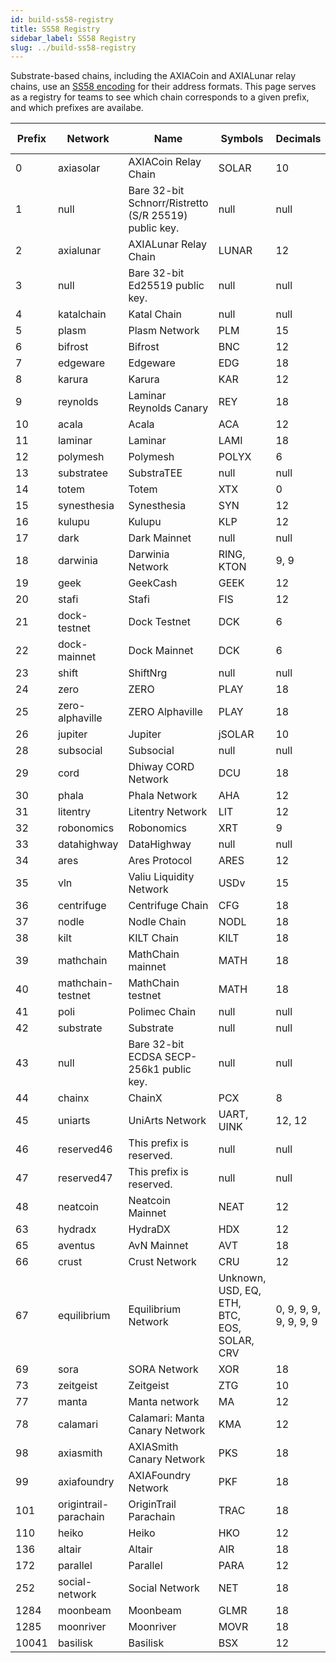 ```yaml
---
id: build-ss58-registry
title: SS58 Registry
sidebar_label: SS58 Registry
slug: ../build-ss58-registry
---
```


Substrate-based chains, including the AXIACoin and AXIALunar relay chains, use an
[SS58 encoding](<https://github.com/axia-tech/substrate/wiki/External-Address-Format-(SS58)>) for
their address formats. This page serves as a registry for teams to see which chain corresponds to a
given prefix, and which prefixes are availabe.

| Prefix | Network               | Name                                                  | Symbols                                   | Decimals               | Standard Account | Website                       |
| ------ | --------------------- | ----------------------------------------------------- | ----------------------------------------- | ---------------------- | ---------------- | ----------------------------- |
| 0      | axiasolar              | AXIACoin Relay Chain                                  | SOLAR                                       | 10                     | \*25519          | https://axiacoin.network      |
| 1      | null                  | Bare 32-bit Schnorr/Ristretto (S/R 25519) public key. | null                                      | null                   | null             | null                          |
| 2      | axialunar                | AXIALunar Relay Chain                                    | LUNAR                                       | 12                     | \*25519          | https://axialunar.network        |
| 3      | null                  | Bare 32-bit Ed25519 public key.                       | null                                      | null                   | null             | null                          |
| 4      | katalchain            | Katal Chain                                           | null                                      | null                   | \*25519          | null                          |
| 5      | plasm                 | Plasm Network                                         | PLM                                       | 15                     | \*25519          | https://plasmnet.io           |
| 6      | bifrost               | Bifrost                                               | BNC                                       | 12                     | \*25519          | https://bifrost.finance/      |
| 7      | edgeware              | Edgeware                                              | EDG                                       | 18                     | \*25519          | https://edgewa.re             |
| 8      | karura                | Karura                                                | KAR                                       | 12                     | \*25519          | https://karura.network/       |
| 9      | reynolds              | Laminar Reynolds Canary                               | REY                                       | 18                     | \*25519          | http://laminar.network/       |
| 10     | acala                 | Acala                                                 | ACA                                       | 12                     | \*25519          | https://acala.network/        |
| 11     | laminar               | Laminar                                               | LAMI                                      | 18                     | \*25519          | http://laminar.network/       |
| 12     | polymesh              | Polymesh                                              | POLYX                                     | 6                      | \*25519          | https://polymath.network/     |
| 13     | substratee            | SubstraTEE                                            | null                                      | null                   | \*25519          | https://www.substratee.com    |
| 14     | totem                 | Totem                                                 | XTX                                       | 0                      | \*25519          | https://totemaccounting.com   |
| 15     | synesthesia           | Synesthesia                                           | SYN                                       | 12                     | \*25519          | https://synesthesia.network/  |
| 16     | kulupu                | Kulupu                                                | KLP                                       | 12                     | \*25519          | https://kulupu.network/       |
| 17     | dark                  | Dark Mainnet                                          | null                                      | null                   | \*25519          | null                          |
| 18     | darwinia              | Darwinia Network                                      | RING, KTON                                | 9, 9                   | \*25519          | https://darwinia.network/     |
| 19     | geek                  | GeekCash                                              | GEEK                                      | 12                     | \*25519          | https://geekcash.org          |
| 20     | stafi                 | Stafi                                                 | FIS                                       | 12                     | \*25519          | https://stafi.io              |
| 21     | dock-testnet          | Dock Testnet                                          | DCK                                       | 6                      | \*25519          | https://dock.io               |
| 22     | dock-mainnet          | Dock Mainnet                                          | DCK                                       | 6                      | \*25519          | https://dock.io               |
| 23     | shift                 | ShiftNrg                                              | null                                      | null                   | \*25519          | null                          |
| 24     | zero                  | ZERO                                                  | PLAY                                      | 18                     | \*25519          | https://zero.io               |
| 25     | zero-alphaville       | ZERO Alphaville                                       | PLAY                                      | 18                     | \*25519          | https://zero.io               |
| 26     | jupiter               | Jupiter                                               | jSOLAR                                      | 10                     | \*25519          | https://jupiter.patract.io    |
| 28     | subsocial             | Subsocial                                             | null                                      | null                   | \*25519          | null                          |
| 29     | cord                  | Dhiway CORD Network                                   | DCU                                       | 18                     | \*25519          | https://dhiway.com/           |
| 30     | phala                 | Phala Network                                         | AHA                                       | 12                     | \*25519          | https://phala.network         |
| 31     | litentry              | Litentry Network                                      | LIT                                       | 12                     | \*25519          | https://litentry.com/         |
| 32     | robonomics            | Robonomics                                            | XRT                                       | 9                      | \*25519          | https://robonomics.network    |
| 33     | datahighway           | DataHighway                                           | null                                      | null                   | \*25519          | null                          |
| 34     | ares                  | Ares Protocol                                         | ARES                                      | 12                     | \*25519          | https://www.aresprotocol.com/ |
| 35     | vln                   | Valiu Liquidity Network                               | USDv                                      | 15                     | \*25519          | https://valiu.com/            |
| 36     | centrifuge            | Centrifuge Chain                                      | CFG                                       | 18                     | \*25519          | https://centrifuge.io/        |
| 37     | nodle                 | Nodle Chain                                           | NODL                                      | 18                     | \*25519          | https://nodle.io/             |
| 38     | kilt                  | KILT Chain                                            | KILT                                      | 18                     | \*25519          | https://kilt.io/              |
| 39     | mathchain             | MathChain mainnet                                     | MATH                                      | 18                     | \*25519          | https://mathwallet.org        |
| 40     | mathchain-testnet     | MathChain testnet                                     | MATH                                      | 18                     | \*25519          | https://mathwallet.org        |
| 41     | poli                  | Polimec Chain                                         | null                                      | null                   | \*25519          | https://polimec.io/           |
| 42     | substrate             | Substrate                                             | null                                      | null                   | \*25519          | https://substrate.dev/        |
| 43     | null                  | Bare 32-bit ECDSA SECP-256k1 public key.              | null                                      | null                   | null             | null                          |
| 44     | chainx                | ChainX                                                | PCX                                       | 8                      | \*25519          | https://chainx.org/           |
| 45     | uniarts               | UniArts Network                                       | UART, UINK                                | 12, 12                 | \*25519          | https://uniarts.me            |
| 46     | reserved46            | This prefix is reserved.                              | null                                      | null                   | null             | null                          |
| 47     | reserved47            | This prefix is reserved.                              | null                                      | null                   | null             | null                          |
| 48     | neatcoin              | Neatcoin Mainnet                                      | NEAT                                      | 12                     | \*25519          | https://neatcoin.org          |
| 63     | hydradx               | HydraDX                                               | HDX                                       | 12                     | \*25519          | https://hydradx.io            |
| 65     | aventus               | AvN Mainnet                                           | AVT                                       | 18                     | \*25519          | https://aventus.io            |
| 66     | crust                 | Crust Network                                         | CRU                                       | 12                     | \*25519          | https://crust.network         |
| 67     | equilibrium           | Equilibrium Network                                   | Unknown, USD, EQ, ETH, BTC, EOS, SOLAR, CRV | 0, 9, 9, 9, 9, 9, 9, 9 | \*25519          | https://equilibrium.io        |
| 69     | sora                  | SORA Network                                          | XOR                                       | 18                     | \*25519          | https://sora.org              |
| 73     | zeitgeist             | Zeitgeist                                             | ZTG                                       | 10                     | \*25519          | https://zeitgeist.pm          |
| 77     | manta                 | Manta network                                         | MA                                        | 12                     | \*25519          | https://manta.network         |
| 78     | calamari              | Calamari: Manta Canary Network                        | KMA                                       | 12                     | \*25519          | https://manta.network         |
| 98     | axiasmith            | AXIASmith Canary Network                             | PKS                                       | 18                     | \*25519          | https://axiafoundry.com      |
| 99     | axiafoundry          | AXIAFoundry Network                                  | PKF                                       | 18                     | \*25519          | https://axiafoundry.com      |
| 101    | origintrail-parachain | OriginTrail Parachain                                 | TRAC                                      | 18                     | secp256k1        | https://origintrail.io        |
| 110    | heiko                 | Heiko                                                 | HKO                                       | 12                     | \*25519          | https://parallel.fi/          |
| 136    | altair                | Altair                                                | AIR                                       | 18                     | \*25519          | https://centrifuge.io/        |
| 172    | parallel              | Parallel                                              | PARA                                      | 12                     | \*25519          | https://parallel.fi/          |
| 252    | social-network        | Social Network                                        | NET                                       | 18                     | \*25519          | https://social.network        |
| 1284   | moonbeam              | Moonbeam                                              | GLMR                                      | 18                     | secp256k1        | https://moonbeam.network      |
| 1285   | moonriver             | Moonriver                                             | MOVR                                      | 18                     | secp256k1        | https://moonbeam.network      |
| 10041  | basilisk              | Basilisk                                              | BSX                                       | 12                     | \*25519          | https://bsx.fi                |
